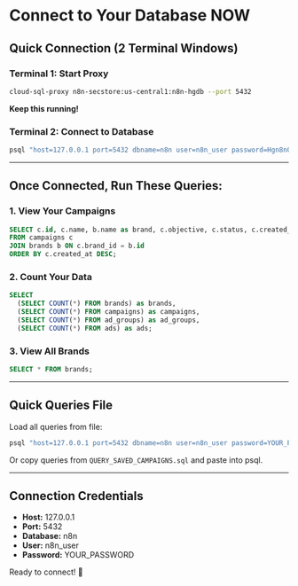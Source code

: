 # Connect to Your Database NOW

## Quick Connection (2 Terminal Windows)

### Terminal 1: Start Proxy
```bash
cloud-sql-proxy n8n-secstore:us-central1:n8n-hgdb --port 5432
```
**Keep this running!**

### Terminal 2: Connect to Database
```bash
psql "host=127.0.0.1 port=5432 dbname=n8n user=n8n_user password=Hgn8n0814!"
```

---

## Once Connected, Run These Queries:

### 1. View Your Campaigns
```sql
SELECT c.id, c.name, b.name as brand, c.objective, c.status, c.created_at 
FROM campaigns c 
JOIN brands b ON c.brand_id = b.id 
ORDER BY c.created_at DESC;
```

### 2. Count Your Data
```sql
SELECT 
  (SELECT COUNT(*) FROM brands) as brands,
  (SELECT COUNT(*) FROM campaigns) as campaigns,
  (SELECT COUNT(*) FROM ad_groups) as ad_groups,
  (SELECT COUNT(*) FROM ads) as ads;
```

### 3. View All Brands
```sql
SELECT * FROM brands;
```

---

## Quick Queries File

Load all queries from file:
```bash
psql "host=127.0.0.1 port=5432 dbname=n8n user=n8n_user password=YOUR_PASSWORD" -f QUERY_SAVED_CAMPAIGNS.sql
```

Or copy queries from `QUERY_SAVED_CAMPAIGNS.sql` and paste into psql.

---

## Connection Credentials

- **Host:** 127.0.0.1
- **Port:** 5432
- **Database:** n8n
- **User:** n8n_user
- **Password:** YOUR_PASSWORD

Ready to connect! 🚀


